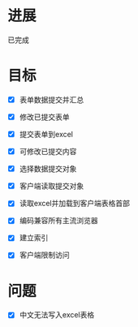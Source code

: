 # 进展
已完成

# 目标
- [x] 表单数据提交并汇总
- [x] 修改已提交表单
- [x] 提交表单到excel
- [x] 可修改已提交内容
- [x] 选择数据提交对象
- [x] 客户端读取提交对象
- [x] 读取excel并加载到客户端表格首部
- [x] 编码兼容所有主流浏览器
- [x] 建立索引
- [x] 客户端限制访问


# 问题
- [x] 中文无法写入excel表格